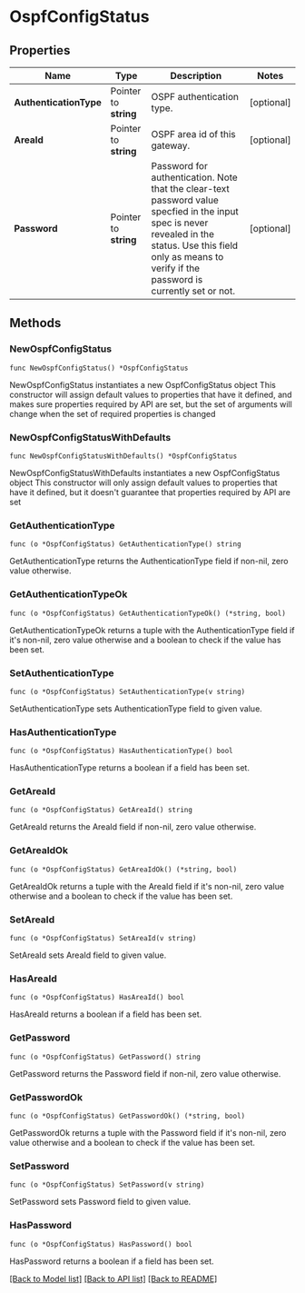 # OspfConfigStatus

## Properties

Name | Type | Description | Notes
------------ | ------------- | ------------- | -------------
**AuthenticationType** | Pointer to **string** | OSPF authentication type. | [optional] 
**AreaId** | Pointer to **string** | OSPF area id of this gateway. | [optional] 
**Password** | Pointer to **string** | Password for authentication. Note that the clear-text password value specfied in the input spec is never revealed in the status. Use this field only as means to verify if the password is currently set or not.  | [optional] 

## Methods

### NewOspfConfigStatus

`func NewOspfConfigStatus() *OspfConfigStatus`

NewOspfConfigStatus instantiates a new OspfConfigStatus object
This constructor will assign default values to properties that have it defined,
and makes sure properties required by API are set, but the set of arguments
will change when the set of required properties is changed

### NewOspfConfigStatusWithDefaults

`func NewOspfConfigStatusWithDefaults() *OspfConfigStatus`

NewOspfConfigStatusWithDefaults instantiates a new OspfConfigStatus object
This constructor will only assign default values to properties that have it defined,
but it doesn't guarantee that properties required by API are set

### GetAuthenticationType

`func (o *OspfConfigStatus) GetAuthenticationType() string`

GetAuthenticationType returns the AuthenticationType field if non-nil, zero value otherwise.

### GetAuthenticationTypeOk

`func (o *OspfConfigStatus) GetAuthenticationTypeOk() (*string, bool)`

GetAuthenticationTypeOk returns a tuple with the AuthenticationType field if it's non-nil, zero value otherwise
and a boolean to check if the value has been set.

### SetAuthenticationType

`func (o *OspfConfigStatus) SetAuthenticationType(v string)`

SetAuthenticationType sets AuthenticationType field to given value.

### HasAuthenticationType

`func (o *OspfConfigStatus) HasAuthenticationType() bool`

HasAuthenticationType returns a boolean if a field has been set.

### GetAreaId

`func (o *OspfConfigStatus) GetAreaId() string`

GetAreaId returns the AreaId field if non-nil, zero value otherwise.

### GetAreaIdOk

`func (o *OspfConfigStatus) GetAreaIdOk() (*string, bool)`

GetAreaIdOk returns a tuple with the AreaId field if it's non-nil, zero value otherwise
and a boolean to check if the value has been set.

### SetAreaId

`func (o *OspfConfigStatus) SetAreaId(v string)`

SetAreaId sets AreaId field to given value.

### HasAreaId

`func (o *OspfConfigStatus) HasAreaId() bool`

HasAreaId returns a boolean if a field has been set.

### GetPassword

`func (o *OspfConfigStatus) GetPassword() string`

GetPassword returns the Password field if non-nil, zero value otherwise.

### GetPasswordOk

`func (o *OspfConfigStatus) GetPasswordOk() (*string, bool)`

GetPasswordOk returns a tuple with the Password field if it's non-nil, zero value otherwise
and a boolean to check if the value has been set.

### SetPassword

`func (o *OspfConfigStatus) SetPassword(v string)`

SetPassword sets Password field to given value.

### HasPassword

`func (o *OspfConfigStatus) HasPassword() bool`

HasPassword returns a boolean if a field has been set.


[[Back to Model list]](../README.md#documentation-for-models) [[Back to API list]](../README.md#documentation-for-api-endpoints) [[Back to README]](../README.md)


